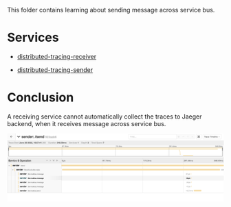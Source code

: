 This folder contains learning about sending message across service bus.

# Services

- [distributed-tracing-receiver](https://github.com/xuyuji9000/distributed-tracing-receiver)

- [distributed-tracing-sender](https://github.com/xuyuji9000/distributed-tracing-sender)

# Conclusion 

A receiving service cannot automatically collect the traces to Jaeger backend, when it receives message across service bus.

![Only sender service showed up](./images/Screen%20Shot%202022-06-29%20at%204.58.29%20PM.png)